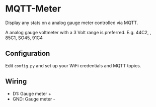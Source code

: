 # MQTT-Meter
Display any stats on a analog gauge meter controlled via MQTT.

A analog gauge voltmeter with a 3 Volt range is preferred. E.g. 44C2, , 85C1, SO45, 91C4

## Configuration
Edit `config.py` and set up your WiFi credentials and MQTT topics.
## Wiring

* D1: Gauge meter +
* GND: Gauge meter -
